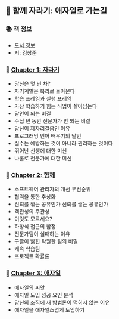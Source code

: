 ## 🚀 함께 자라기: 애자일로 가는길

### 📚 책 정보
- [도서 정보](http://www.yes24.com/Product/Goods/67350256)
- 저: 김창준

### 🤔 [Chapter 1: 자라기](https://github.com/saseungmin/reading_books_record_repository/tree/master/summarize_books_in_markdown/%ED%95%A8%EA%BB%98%20%EC%9E%90%EB%9D%BC%EA%B8%B0/Chapter%201)
- 당신은 몇 년 차?
- 자기계발은 복리로 돌아온다
- 학습 프레임과 실행 프레임
- 가장 학습하기 힘든 직업이 살아남는다
- 달인이 되는 비결
- 수십 년 동안 전문가가 안 되는 비결
- 당신이 제자리걸음인 이유
- 프로그래밍 언어 배우기의 달인
- 실수는 예방하는 것이 아니라 관리하는 것이다
- 뛰어난 선생에 대한 미신
- 나홀로 전문가에 대한 미신

### 🤔 [Chapter 2: 함께](https://github.com/saseungmin/reading_books_record_repository/tree/master/summarize_books_in_markdown/%ED%95%A8%EA%BB%98%20%EC%9E%90%EB%9D%BC%EA%B8%B0/Chapter%202)
- 소프트웨어 관리자의 개선 우선순위
- 협력을 통한 추상화
- 신뢰를 깎는 공유인가 신뢰를 쌓는 공유인가
- 객관성의 주관성
- 이것도 모르세요?
- 하향식 접근의 함정
- 전문가팀이 실패하는 이유
- 구글이 밝힌 탁월한 팀의 비밀
- 쾌속 학습팀
- 프로젝트 확률론

### 🤔 [Chapter 3: 애자일](https://github.com/saseungmin/reading_books_record_repository/tree/master/summarize_books_in_markdown/%ED%95%A8%EA%BB%98%20%EC%9E%90%EB%9D%BC%EA%B8%B0/Chapter%203)
- 애자일의 씨앗
- 애자일 도입 성공 요인 분석
- 당신의 조직에 새 방법론이 먹히지 않는 이유
- 애자일을 애자일스럽게 도입하기

